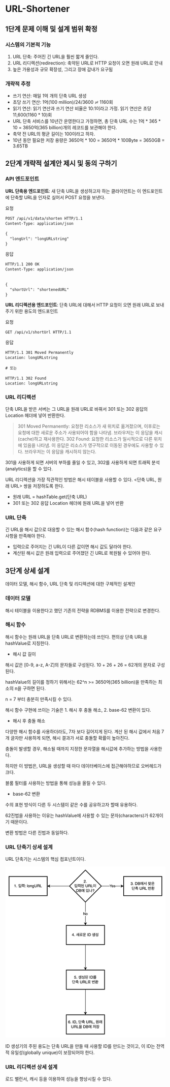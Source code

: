 # URL-Shortener

## 1단계 문제 이해 및 설계 범위 확정

### 시스템의 기본적 기능

1. URL 단축: 주어진 긴 URL을 훨씬 짧게 줄인다.
2. URL 리디렉션(redirection): 축약된 URL로 HTTP 요청이 오면 원래 URL로 안내
3. 높은 가용성과 규모 확장성, 그리고 장애 감내가 요구됨

### 개략적 추정

- 쓰기 연산: 매일 1억 개의 단축 URL 생성
- 초당 쓰기 연산: 1억(100 million)/24/3600 ≓ 1160회
- 읽기 연산: 읽기 연산과 쓰기 연산 비율은 10:1이라고 가정. 읽기 연산은 초당 11,600(1160 * 10)회
- URL 단축 서비스를 10년간 운영한다고 가정하면, 총 단축 URL 수는 1억 * 365 * 10 = 3650억(365 billion)개의 레코드를 보관해야 한다.
- 축약 전 URL의 평균 길이는 100이라고 하자.
- 10년 동안 필요한 저장 용량은 3650억 * 100 = 3650억 * 100Byte = 3650GB = 3.65TB

## 2단계 개략적 설계안 제시 및 동의 구하기

### API 엔드포인트

**URL 단축용 엔드포인트**: 새 단축 URL을 생성하고자 하는 클라이언트는 이 엔드포인트에 단축할 URL을 인자로 실어서 POST 요청을 보낸다.

요청

```http request
POST /api/v1/data/shorten HTTP/1.1
Content-Type: application/json

{
  "longUrl": "longURLstring"
}
```

응답

```http request
HTTP/1.1 200 OK
Content-Type: application/json


{
  "shortUrl": "shortenedURL"
}
```

**URL 리디렉션용 엔드포인트**: 단축 URL에 대해서 HTTP 요청이 오면 원래 URL로 보내주기 위한 용도의 엔드포인트

요청

```http request
GET /api/v1/shortUrl HTTP/1.1
```

응답

```http request
HTTP/1.1 301 Moved Permanently
Location: longURLstring

# 또는

HTTP/1.1 302 Found
Location: longURLstring
```

### URL 리디렉션

단축 URL을 받은 서버는 그 URL을 원래 URL로 바꿔서 301 또는 302 응답의 Location 헤더에 넣어 반환한다.

> 301 Moved Permanently: 요청한 리소스가 새 위치로 옮겨졌으며, 이후로는 요청에 대한 새로운 주소가 사용되어야 함을 나타냄. 브라우저는 이 응답을 캐시(cache)하고 재사용한다.
> 302 Found: 요청한 리소스가 일시적으로 다른 위치에 있음을 나타냄. 이 응답은 리소스가 영구적으로 이동된 경우에도 사용할 수 있다. 브라우저는 이 응답을 캐시하지 않는다.

301을 사용하게 되면 서버의 부하를 줄일 수 있고, 302를 사용하게 되면 트래픽 분석(analytics)을 할 수 있다.

URL 리디렉션을 가장 직관적인 방법은 해시 테이블을 사용할 수 있다. <단축 URL, 원래 URL> 쌍을 저장하도록 한다.

- 원래 URL = hashTable.get(단축 URL)
- 301 또는 302 응답 Location 헤더에 원래 URL을 넣어 반환

### URL 단축

긴 URL을 해시 값으로 대응할 수 있는 해시 함수(hash function)는 다음과 같은 요구사항을 만족해야 한다.

- 입력으로 주어지는 긴 URL이 다른 값이면 해시 값도 달라야 한다.
- 계산된 해시 값은 원래 입력으로 주어졌던 긴 URL로 복원될 수 있어야 한다.

## 3단계 상세 설계

데이터 모델, 해시 함수, URL 단축 및 리디렉션에 대한 구체적인 설계안

### 데이터 모델

해시 테이블을 이용한다고 했던 기존의 전략을 RDBMS를 이용한 전략으로 변경한다.

### 해시 함수

해시 함수는 원래 URL을 단축 URL로 변환하는데 쓰인다. 편의상 단축 URL을 hashValue로 지칭한다.

- 해시 값 길이

해시 값은 [0-9, a-z, A-Z]의 문자들로 구성된다. 10 + 26 + 26 = 62개의 문자로 구성된다.

hashValue의 길이를 정하기 위해서는 62^n >= 3650억(365 billion)을 만족하는 최소의 n을 구하면 된다.

n = 7 부터 충분히 만족시킬 수 있다.

해시 함수 구현에 쓰이는 기술은 1. 해시 후 충돌 해소, 2. base-62 변환이 있다.

- 해시 후 충돌 해소

다양한 해시 함수를 사용하더라도, 7자 보다 길어지게 된다. 계산 된 해시 값에서 처음 7개 글자만 사용하게 되면, 해시 결과가 서로 충돌할 확률이 높아진다.

충돌이 발생할 경우, 해소될 때까지 지정한 문자열을 해시값에 추가하는 방법을 사용한다.

하지만 이 방법은, URL을 생성할 때 마다 데이터베이스에 접근해야하므로 오버헤드가 크다.

블룸 필터를 사용하는 방법을 통해 성능을 올릴 수 있다.

- base-62 변환

수의 표현 방식이 다른 두 시스템이 같은 수를 공유하고자 할때 유용하다.

62진법을 사용하는 이유는 hashValue에 사용할 수 있는 문자(characters)가 62개이기 때문이다.

변환 방법은 다른 진법과 동일하다.

### URL 단축기 상세 설계

URL 단축기는 시스템의 핵심 컴포넌트이다.

![img.png](img.png)

ID 생성기의 주된 용도는 단축 URL을 만들 때 사용할 ID를 만드는 것이고, 이 ID는 전역적 유일성(globally unique)이 보장되어야 한다.

### URL 리디렉션 상세 설계

로드 밸런서, 캐시 등을 이용하여 성능을 향상시킬 수 있다.
